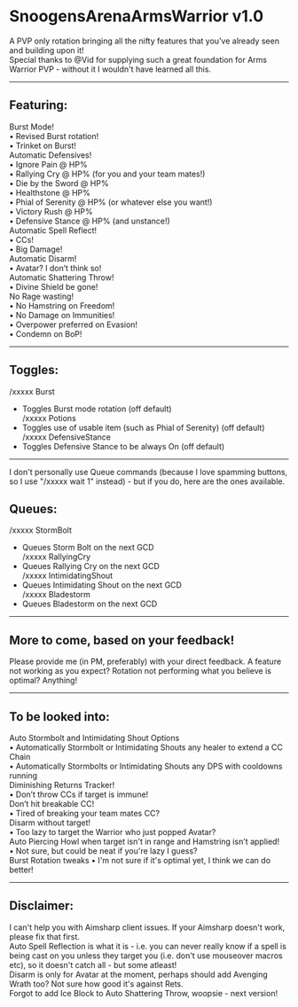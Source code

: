 # SnoogensArenaArmsWarrior v1.0

A PVP only rotation bringing all the nifty features that you’ve already seen and building upon it!  
Special thanks to @Vid for supplying such a great foundation for Arms Warrior PVP - without it I wouldn't have learned all this.  

***

## Featuring:  
Burst Mode!  
•	Revised Burst rotation!  
•	Trinket on Burst!  
Automatic Defensives!  
•	Ignore Pain @ HP%  
•	Rallying Cry @ HP% (for you and your team mates!)  
•	Die by the Sword @ HP%  
•	Healthstone @ HP%  
•	Phial of Serenity @ HP% (or whatever else you want!)  
•	Victory Rush @ HP%  
•	Defensive Stance @ HP% (and unstance!)  
Automatic Spell Reflect!  
•	CCs!  
•	Big Damage!  
Automatic Disarm!  
•	Avatar? I don’t think so!  
Automatic Shattering Throw!  
•	Divine Shield be gone!  
No Rage wasting!  
•	No Hamstring on Freedom!  
•	No Damage on Immunities!  
•	Overpower preferred on Evasion!  
•	Condemn on BoP!  

***

## Toggles:  
/xxxxx Burst  
- Toggles Burst mode rotation (off default)  
/xxxxx Potions  
- Toggles use of usable item (such as Phial of Serenity) (off default)  
/xxxxx DefensiveStance  
- Toggles Defensive Stance to be always On (off default)  

***

I don't personally use Queue commands (because I love spamming buttons, so I use "/xxxxx wait 1" instead) - but if you do, here are the ones available.  
## Queues:  
/xxxxx StormBolt  
- Queues Storm Bolt on the next GCD  
/xxxxx RallyingCry  
- Queues Rallying Cry on the next GCD  
/xxxxx IntimidatingShout  
- Queues Intimidating Shout on the next GCD  
/xxxxx Bladestorm  
- Queues Bladestorm on the next GCD  

***

## More to come, based on your feedback!  
Please provide me (in PM, preferably) with your direct feedback. A feature not working as you expect? Rotation not performing what you believe is optimal? Anything!  

***

## To be looked into:  
Auto Stormbolt and Intimidating Shout Options  
•	Automatically Stormbolt or Intimidating Shouts any healer to extend a CC Chain  
•	Automatically Stormbolts or Intimidating Shouts any DPS with cooldowns running  
Diminishing Returns Tracker!  
•	Don’t throw CCs if target is immune!  
Don’t hit breakable CC!  
•	Tired of breaking your team mates CC?  
Disarm without target!  
•	Too lazy to target the Warrior who just popped Avatar?  
Auto Piercing Howl when target isn't in range and Hamstring isn't applied!  
•	Not sure, but could be neat if you're lazy I guess?  
Burst Rotation tweaks
• I'm not sure if it's optimal yet, I think we can do better!  

***

## Disclaimer:  
I can't help you with Aimsharp client issues. If your Aimsharp doesn't work, please fix that first.  
Auto Spell Reflection is what it is - i.e. you can never really know if a spell is being cast on you unless they target you (i.e. don't use mouseover macros etc), so it doesn't catch all - but some atleast!   
Disarm is only for Avatar at the moment, perhaps should add Avenging Wrath too? Not sure how good it's against Rets.  
Forgot to add Ice Block to Auto Shattering Throw, woopsie - next version!  
